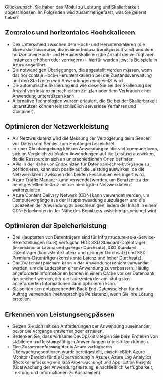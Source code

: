 Glückwunsch, Sie haben das Modul zu Leistung und Skalierbarkeit abgeschlossen. Im Folgenden wird zusammengefasst, was Sie gelernt haben:

## <a name="scaling-up-and-scaling-out"></a>Zentrales und horizontales Hochskalieren

- Den Unterschied zwischen dem Hoch- und Herunterskalieren (die Ebene der Ressource, die in einer Instanz bereitgestellt wird) und dem horizontalen Hoch- und Herunterskalieren (die Anzahl der verfügbaren Instanzen erhöhen oder verringern) – hierfür wurden jeweils Beispiele in Azure angeführt.
- Die notwendigen Überlegungen, die angestellt werden müssen, wenn das horizontale Hoch-/Herunterskalieren bei der Zustandsverwaltung und den Startzeiten von Anwendungen eingesetzt wird
- Die automatische Skalierung und wie diese Sie bei der Skalierung der Anzahl von Instanzen nach einem Zeitplan oder dem Verbrauch einer Anwendung unterstützen kann
- Alternative Technologien wurden erläutert, die Sie bei der Skalierbarkeit unterstützen können (einschließlich serverlose Verfahren und Container).

## <a name="optimize-network-performance"></a>Optimieren der Netzwerkleistung

- Als Netzwerklatenz wird die Messung der Verzögerung beim Senden von Daten vom Sender zum Empfänger bezeichnet.
- In einer Cloudumgebung können Anwendungen, die viel kommunizieren, sich im Vergleich zu lokalen Anwendungen auf die Leistung auswirken, da die Ressourcen sich an unterschiedlichen Orten befinden.
- APIs in der Nähe von Endpunkten für Datenbankschreibvorgänge zu positionieren, kann sich positiv auf die Leistung auswirken, da die Netzwerklatenz zwischen den beiden Ressourcen verringert wird.
- Azure Traffic Manager kann verwendet werden, um Benutzer zu der bereitgestellten Instanz mit der niedrigsten Netzwerklatenz weiterzuleiten.
- Azure Content Delivery Network (CDN) kann verwendet werden, um Computevorgänge aus der Hauptanwendung auszulagern und die Ladezeiten der Anwendung zu beschleunigen, indem der Inhalt in einem CDN-Edgeknoten in der Nähe des Benutzers zwischengespeichert wird.

## <a name="optimize-storage-performance"></a>Optimieren der Speicherleistung

- Drei Hauptarten von Datenträgern sind für Infrastructure-as-a-Service-Bereitstellungen (IaaS) verfügbar. HDD SSD Standard-Datenträger (inkonsistente Latenz und geringer Durchsatz), SSD Standard-Datenträger (konsistente Latenz und geringer Durchsatz) und SSD Premium-Datenträger (konsistente Latenz und hoher Durchsatz).
- Das Zwischenspeichern kann in der Anwendungsschicht verwendet werden, um die Ladezeiten einer Anwendung zu verbessern. Häufig angeforderte Informationen können in einem Cache vor der Datenbank gespeichert werden, der die Ladezeiten der am häufigsten angeforderten Informationen dann optimieren kann.
- Sie sollten den entsprechenden Back-End-Datenspeicher für den Auftrag verwenden (mehrsprachige Persistenz), wenn Sie Ihre Lösung erstellen.

## <a name="identify-performance-bottlenecks"></a>Erkennen von Leistungsengpässen

- Setzen Sie sich mit den Anforderungen der Anwendung auseinander, bevor Sie Vorgänge entwerfen oder erstellen.
- Bedenken Sie, dass wirksame DevOps-Strategien Sie beim Erstellen von stabileren und leistungsfähigen Anwendungen unterstützen können.
- Eine Zusammenfassung der in Azure verfügbaren Überwachungsoptionen wurde bereitgestellt, einschließlich Azure Monitor (Bereich für die Überwachung in Azure), Azure Log Analytics (Protokollerfassung und IaaS-Überwachung) und Application Insights (Überwachung der Anwendungsleistung, einschließlich Verfügbarkeit, Leistung und Informationen zu Ausnahmen).

